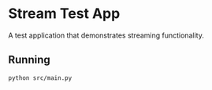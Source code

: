 # Stream Test App

A test application that demonstrates streaming functionality.

## Running

```bash
python src/main.py
```
